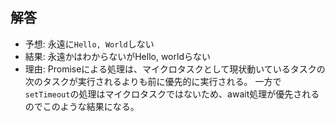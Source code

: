 ## 解答

- 予想: 永遠に`Hello, World`しない
- 結果: 永遠かはわからないがHello, worldらない
- 理由: Promiseによる処理は、マイクロタスクとして現状動いているタスクの次のタスクが実行されるよりも前に優先的に実行される。
一方で`setTimeout`の処理はマイクロタスクではないため、await処理が優先されるのでこのような結果になる。
